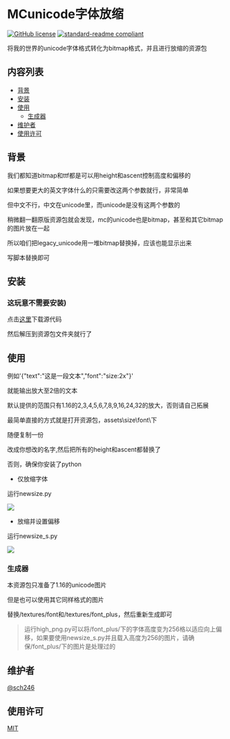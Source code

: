 # MCunicode字体放缩

[![GitHub license](https://img.shields.io/github/license/sch246/MCunicode)](https://github.com/sch246/MCunicode/blob/master/LICENSE)
[![standard-readme compliant](https://img.shields.io/badge/readme%20style-standard-brightgreen.svg?style=flat-square)](https://github.com/RichardLitt/standard-readme)

将我的世界的unicode字体格式转化为bitmap格式，并且进行放缩的资源包

## 内容列表

- [背景](#背景)
- [安装](#安装)
- [使用](#使用)
    - [生成器](#生成器)
- [维护者](#维护者)
- [使用许可](#使用许可)

## 背景


我们都知道bitmap和ttf都是可以用height和ascent控制高度和偏移的

如果想要更大的英文字体什么的只需要改这两个参数就行，非常简单

但中文不行，中文在unicode里，而unicode是没有这两个参数的

稍微翻一翻原版资源包就会发现，mc的unicode也是bitmap，甚至和其它bitmap的图片放在一起

所以咱们把legacy_unicode用一堆bitmap替换掉，应该也能显示出来

写脚本替换即可

## 安装


### 这玩意不需要安装)

点击[这里](https://codeload.github.com/sch246/MCunicode/zip/refs/heads/master)下载源代码

然后解压到资源包文件夹就行了

## 使用

例如'{"text":"这是一段文本","font":"size:2x"}'

就能输出放大至2倍的文本

默认提供的范围只有1.16的2,3,4,5,6,7,8,9,16,24,32的放大，否则请自己拓展

最简单直接的方式就是打开资源包，assets\size\font\下

随便复制一份

改成你想改的名字,然后把所有的height和ascent都替换了

否则，确保你安装了python

- 仅放缩字体

运行newsize.py

![](https://s4.ax1x.com/2021/12/13/oLgVln.png)

- 放缩并设置偏移

运行newsize_s.py

![](https://s4.ax1x.com/2021/12/13/oLgZyq.png)



### 生成器

本资源包只准备了1.16的unicode图片

但是也可以使用其它同样格式的图片

替换/textures/font和/textures/font_plus，然后重新生成即可

>运行high_png.py可以将/font_plus/下的字体高度变为256格以适应向上偏移，如果要使用newsize_s.py并且载入高度为256的图片，请确保/font_plus/下的图片是处理过的

## 维护者


[@sch246](https://github.com/sch246)

## 使用许可


[MIT](LICENSE)
